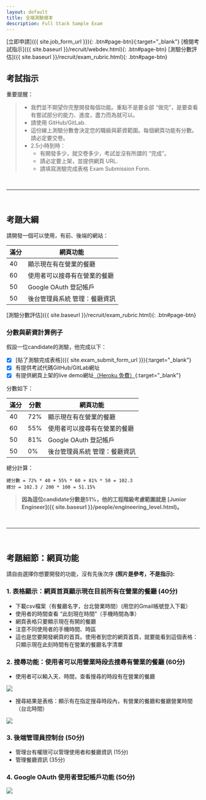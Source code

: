 ```yaml
---
layout: default
title: 全端測驗樣本
description: Full Stack Sample Exam
---
```


[立即申請]({{ site.job_form_url }}){: .btn#page-btn}{:target="_blank"}
[檢閱考試指示]({{ site.baseurl }}/recruit/webdev.html){: .btn#page-btn}
[測驗分數評估]({{ site.baseurl }}/recruit/exam_rubric.html){: .btn#page-btn}

## 考試指示 

重要提醒：

> * 我們並不期望你完整開發每個功能。重點不是要全部 “做完”，是要查看有嘗試部分的能力、進度，盡力而為就可以。
> * 請使用 GitHub/GitLab.
> * 這份線上測驗分數會決定您的職級與薪資範圍。每個網頁功能有分數。請必定要交卷。
> * 2.5小時到時：
>   * 有開發多少，就交卷多少，考試並沒有所謂的 “完成”。
>   * 請必定要上架，並提供網頁 URL.
>	* 請填寫測驗完成表格 Exam Submission Form.

<br>

---

<br>

## 考題大綱

請開發一個可以使用，有前、後端的網站：

| 滿分 | 網頁功能 |
| --- | --- |
| 40 | 顯示現在有在營業的餐廳 |
| 60 | 使用者可以搜尋有在營業的餐廳 |
| 50 | Google OAuth 登記帳戶 |
| 50 | 後台管理員系統 管理：餐廳資訊 |

[測驗分數評估]({{ site.baseurl }}/recruit/exam_rubric.html){: .btn#page-btn}

### 分數與薪資計算例子

假設一位candidate的測驗，他完成以下：

- [x]  [貼了測驗完成表格]({{ site.exam_submit_form_url }}){:target="_blank"}
- [x]  有提供考試代碼GitHub/GitLab網址
- [x]  有提供網頁上架的live demo網址[（Heroku 免費）](https://medium.com/enjoy-life-enjoy-coding/heroku-搭配-git-在-heroku-上部署網站的手把手教學-bf4fd6f998b8){:target="_blank"}

分數如下：

| 滿分 | 分數 | 網頁功能 |
| --- | --- | --- |
| 40 | 72% | 顯示現在有在營業的餐廳 |
| 60 | 55% | 使用者可以搜尋有在營業的餐廳 |
| 50 | 81% | Google OAuth 登記帳戶 |
| 50 | 0% | 後台管理員系統 管理：餐廳資訊 |

總分計算：
```
總分數 = 72% * 40 + 55% * 60 + 81% * 50 = 102.3
總分 = 102.3 / 200 * 100 = 51.15%
```

> **因為這位candidate分數是51%，他的工程階級考慮範圍就是 [Junior Engineer]({{ site.baseurl }}/people/engineering_level.html)。**

<br>

---

<br>

## 考題細節：網頁功能
請自由選擇你想要開發的功能，沒有先後次序 **(照片是參考，不是指示):**

### 1. 表格顯示：網頁首頁顯示現在目前所有在營業的餐廳 (40分)

* 下載csv檔案（有餐廳名字，台北營業時間）(用您的Gmail帳號登入下載）
* 使用者的時間查看 “此刻現在時間”（手機時間為準）
* 網頁表格只要顯示現在有開的餐廳
* 注意不同使用者的手機時間、時區
* 這也是您要開發網頁的首頁。使用者到您的網頁首頁，就要能看到這個表格：只顯示現在此刻時間有在營業的餐廳名字清單

### 2. 搜尋功能：使用者可以用營業時段去搜尋有營業的餐廳 (60分)

* 使用者可以輸入天、時間，查看搜尋的時段有在營業的餐廳

<img src="https://lh3.googleusercontent.com/E6qnWm-lHo5qDfBypb0HYc3qmV6IfzQTKc1TkR36HAEAvcGkZ4pxYEEfrBj_VfemiIUkN9W1gCFxfgmNgPhsLPLJlNAxPiX17SJXsASeNPK26dlocDmDa7wYZYaTITM3y1SlqoFlKg=w300">

* 搜尋結果是表格：顯示有在指定搜尋時段內，有營業的餐廳和餐廳營業時間（台北時間）

<img src="https://lh3.googleusercontent.com/Gi1AyGX39dyePa8VMzKlNEOAMb8tBoRD1U-EMkLfXKhS2s4ELJil38lPOCNoDYBKnog8g_7T8HHNyUrYCwEb13HaKeZutikNWbz61eBzBfW4dlrvjdWtcXID83n2zWRKBWqcqPLVrg=w300">

### 3. 後端管理員控制台 (50分)

* 管理台有權限可以管理使用者和餐廳資訊  (15分)
* 管理餐廳資訊 (35分)

### 4. Google OAuth 使用者登記帳戶功能 (50分)

<img src="https://lh3.googleusercontent.com/L0vRm53RiceH8eYMRxnVlzon7NDg1kW7tMPZoIPKwHbC5jf27zk60FyIxm2zhKCoWXU9plYd7oYodBZedSVTh8KCTE0FGUWT-C9PO3k1eJ5GWj1qihATkbYMYaraRj67hhmNlUaRJg=w300">

